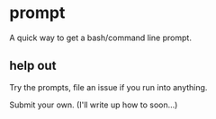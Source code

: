 # prompt

A quick way to get a bash/command line prompt.

## help out

Try the prompts, file an issue if you run into anything.

Submit your own. (I'll write up how to soon...)
